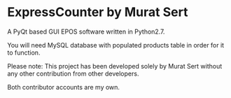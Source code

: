 # ExpressCounter by Murat Sert

A PyQt based GUI EPOS software written in Python2.7.

You will need MySQL database with populated products table in order for it to function.


Please note: This project has been developed solely by Murat Sert without any other contribution from other developers.

Both contributor accounts are my own.

